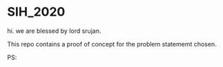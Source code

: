 #  SIH_2020
hi. we are blessed by lord srujan.

This repo contains a proof of concept for the problem statememt chosen.

PS: 
